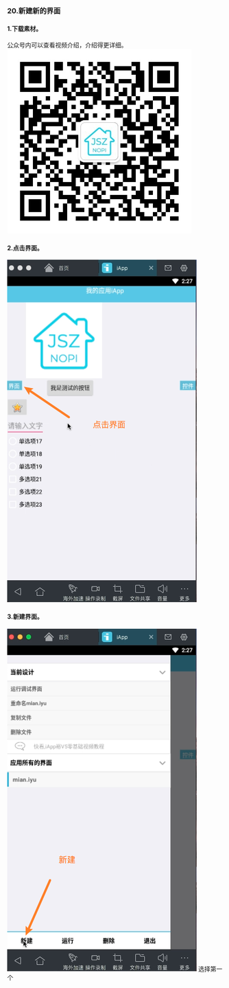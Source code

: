 ### 20.新建新的界面
#### 1.下载素材。
公众号内可以查看视频介绍，介绍得更详细。
![title](https://raw.githubusercontent.com/JSZNopi/JSZImage/master/gitnote/2019/10/30/WXCODE-1572446034519.jpeg)

#### 2.点击界面。
![title](https://raw.githubusercontent.com/JSZNopi/JSZImage/master/gitnote/2019/11/27/1-1574863251501.png)

#### 3.新建界面。
![title](https://raw.githubusercontent.com/JSZNopi/JSZImage/master/gitnote/2019/11/27/2-1574863265710.png)
选择第一个
